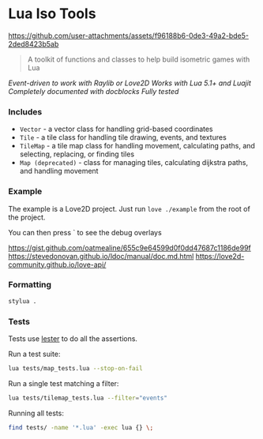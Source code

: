 Lua Iso Tools
=============

https://github.com/user-attachments/assets/f96188b6-0de3-49a2-bde5-2ded8423b5ab

> A toolkit of functions and classes to help build isometric games with Lua

*Event-driven to work with Raylib or Love2D*
*Works with Lua 5.1+ and Luajit*
*Completely documented with docblocks*
*Fully tested*

### Includes

- `Vector` - a vector class for handling grid-based coordinates
- `Tile` - a tile class for handling tile drawing, events, and textures
- `TileMap` - a tile map class for handling movement, calculating paths, and selecting, replacing, or finding tiles
- `Map (deprecated)` - class for managing tiles, calculating dijkstra paths, and handling movement

### Example

The example is a Love2D project. Just run `love ./example` from the root of the project.

You can then press \` to see the debug overlays

https://gist.github.com/oatmealine/655c9e64599d0f0dd47687c1186de99f
https://stevedonovan.github.io/ldoc/manual/doc.md.html
https://love2d-community.github.io/love-api/

### Formatting

```sh
stylua .
```

### Tests

Tests use [lester](https://edubart.github.io/lester/) to do all the assertions.

Run a test suite:

```sh
lua tests/map_tests.lua --stop-on-fail
```

Run a single test matching a filter:

```sh
lua tests/tilemap_tests.lua --filter="events"
```

Running all tests:

```sh
find tests/ -name '*.lua' -exec lua {} \;
```